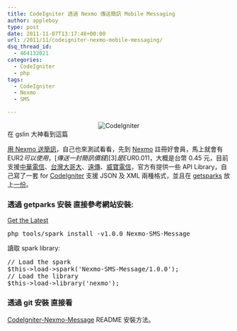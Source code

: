 ```yaml
---
title: CodeIgniter 透過 Nexmo 傳送簡訊 Mobile Messaging
author: appleboy
type: post
date: 2011-11-07T13:17:48+00:00
url: /2011/11/codeigniter-nexmo-mobile-messaging/
dsq_thread_id:
  - 464132021
categories:
  - CodeIgniter
  - php
tags:
  - CodeIgniter
  - Nexmo
  - SMS

---
```

<div style="margin:0 auto; text-align:center">
  <img src="https://i1.wp.com/farm5.static.flickr.com/4139/4928689646_4309e16e13_o.png?w=840&#038;ssl=1" alt="CodeIgniter" data-recalc-dims="1" />
</div> 在 gslin 大神看到這篇

[用 Nexmo 送簡訊][1]，自己也來測試看看，先到 [Nexmo][2] 註冊好會員，馬上就會有 EUR$2 可以使用，[傳送一封簡訊價錢][3]是 EUR$0.011，大概是台幣 0.45 元，目前支援[中華電信][4]、[台灣大哥大][5]、[遠傳][6]、[威寶電信][7]，官方有提供一些 API Library，自己寫了一套 for <a href="http://www.CodeIgniter.org.tw" target="_blank">CodeIgniter</a> 支援 JSON 及 XML 兩種格式，並且在 <a href="http://getsparks.org/" target="_blank">getsparks</a> 放上[一份][8]。 

### 透過 getparks 安裝 直接參考網站安裝: 

<a href="http://getsparks.org/packages/Nexmo-SMS-Message/versions/HEAD/show" target="_blank">Get the Latest</a> 

<pre class="brush: bash; title: ; notranslate" title="">php tools/spark install -v1.0.0 Nexmo-SMS-Message</pre> 讀取 spark library: 

<pre class="brush: php; title: ; notranslate" title="">// Load the spark
$this->load->spark('Nexmo-SMS-Message/1.0.0');
// Load the library
$this->load->library('nexmo');</pre>

### 透過 git 安裝 直接看 

<a href="https://github.com/appleboy/CodeIgniter-Nexmo-Message" target="_blank">CodeIgniter-Nexmo-Message</a> README 安裝方法。

 [1]: http://blog.gslin.org/archives/2011/11/06/2771/%E7%94%A8-nexmo-%E9%80%81%E7%B0%A1%E8%A8%8A/
 [2]: http://nexmo.com
 [3]: http://nexmo.com/pricing/index.html
 [4]: http://www.cht.com.tw/
 [5]: http://www.taiwanmobile.com/
 [6]: http://www.fetnet.net/
 [7]: http://www.vibo.com.tw
 [8]: http://getsparks.org/packages/Nexmo-SMS-Message/versions/HEAD/show